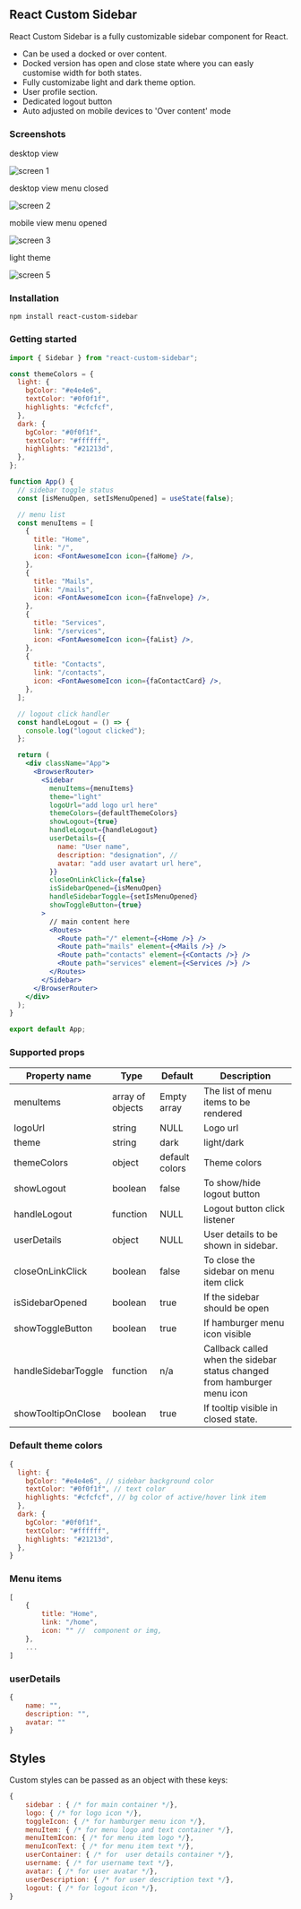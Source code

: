 ## React Custom Sidebar

React Custom Sidebar is a fully customizable sidebar component for React.
- Can be used a docked or over content.
- Docked version has open and close state where you can easly customise width for both states.
- Fully customizabe light and dark theme option.
- User profile section.
- Dedicated logout button
- Auto adjusted on mobile devices to 'Over content' mode


### Screenshots

desktop view

![screen 1](https://raw.githubusercontent.com/vijaykumawat897/react-custom-sidebar/master/images/screen1.png)

desktop view menu closed

![screen 2](https://raw.githubusercontent.com/vijaykumawat897/react-custom-sidebar/master/images/screen2.png)

mobile view menu opened

![screen 3](https://raw.githubusercontent.com/vijaykumawat897/react-custom-sidebar/master/images/screen3.png)

light theme

![screen 5](https://raw.githubusercontent.com/vijaykumawat897/react-custom-sidebar/master/images/screen5.png)

### Installation

`npm install react-custom-sidebar`


### Getting started

```jsx
import { Sidebar } from "react-custom-sidebar";

const themeColors = {
  light: {
    bgColor: "#e4e4e6",
    textColor: "#0f0f1f",
    highlights: "#cfcfcf",
  },
  dark: {
    bgColor: "#0f0f1f",
    textColor: "#ffffff",
    highlights: "#21213d",
  },
};

function App() {
  // sidebar toggle status
  const [isMenuOpen, setIsMenuOpened] = useState(false);

  // menu list
  const menuItems = [
    {
      title: "Home",
      link: "/",
      icon: <FontAwesomeIcon icon={faHome} />,
    },
    {
      title: "Mails",
      link: "/mails",
      icon: <FontAwesomeIcon icon={faEnvelope} />,
    },
    {
      title: "Services",
      link: "/services",
      icon: <FontAwesomeIcon icon={faList} />,
    },
    {
      title: "Contacts",
      link: "/contacts",
      icon: <FontAwesomeIcon icon={faContactCard} />,
    },
  ];

  // logout click handler
  const handleLogout = () => {
    console.log("logout clicked");
  };

  return (
    <div className="App">
      <BrowserRouter>
        <Sidebar
          menuItems={menuItems}
          theme="light"
          logoUrl="add logo url here"
          themeColors={defaultThemeColors}
          showLogout={true}
          handleLogout={handleLogout}
          userDetails={{
            name: "User name",
            description: "designation", // 
            avatar: "add user avatart url here",
          }}
          closeOnLinkClick={false}
          isSidebarOpened={isMenuOpen}
          handleSidebarToggle={setIsMenuOpened}
          showToggleButton={true}
        >
          // main content here
          <Routes>
            <Route path="/" element={<Home />} />
            <Route path="mails" element={<Mails />} />
            <Route path="contacts" element={<Contacts />} />
            <Route path="services" element={<Services />} />
          </Routes>
        </Sidebar>
      </BrowserRouter>
    </div>
  );
}

export default App;

```



### Supported props

| Property name      | Type                      | Default              | Description                                                                                                                                                              |
| ------------------ | ------------------------- | -------------------- | ------------------------------------------------------------------------------------------------------------------------------------------------------------------------ |
| menuItems           | array of objects | Empty array                  | The list of menu items to be rendered                                                                                                                                                         |
| logoUrl      | string                    | NULL                  | Logo url                                                                                                                                  |
| theme   | string                    | dark                  | light/dark                                                                                                                                   |
| themeColors   | object                    | default colors               | Theme colors                                                                                                                                       |
| showLogout   | boolean                    | false                 | To show/hide logout button                                                                                                                                  |
| handleLogout            | function | NULL                  | Logout button click listener                                                                                                                                                       |
| userDetails          | object                  | NULL                  | User details to be shown in sidebar.              |
| closeOnLinkClick             | boolean                   | false                | To close the sidebar on menu item click                                                                                                                                  |
| isSidebarOpened               | boolean                   | true                | If the sidebar should be open                                                                                                                                            |
| showToggleButton        | boolean                   | true                 | If hamburger menu icon visible                                                                                                                                       |
| handleSidebarToggle              | function                   | n/a                 |                                                        Callback called when the sidebar status changed from hamburger menu icon                                                                               |
| showTooltipOnClose   | boolean                    | true                  | If tooltip visible in closed state.                                                                                         |


### Default theme colors                                              
```jsx
{
  light: {
    bgColor: "#e4e4e6", // sidebar background color
    textColor: "#0f0f1f", // text color
    highlights: "#cfcfcf", // bg color of active/hover link item
  },
  dark: {
    bgColor: "#0f0f1f",
    textColor: "#ffffff",
    highlights: "#21213d",
  },
}
```

### Menu items                                              
```jsx
[
    {
        title: "Home",
        link: "/home",
        icon: "" //  component or img,
    },
    ...
]
```

### userDetails                                              
```jsx
{
    name: "",
    description: "",
    avatar: ""
}
```

## Styles

Custom styles can be passed as an object with these keys:

```jsx
{
    sidebar : { /* for main container */},
    logo: { /* for logo icon */},
    toggleIcon: { /* for hamburger menu icon */},
    menuItem: { /* for menu logo and text container */},
    menuItemIcon: { /* for menu item logo */},
    menuIconText: { /* for menu item text */},
    userContainer: { /* for  user details container */},
    username: { /* for username text */},
    avatar: { /* for user avatar */},
    userDescription: { /* for user description text */},
    logout: { /* for logout icon */},
}
``` 

